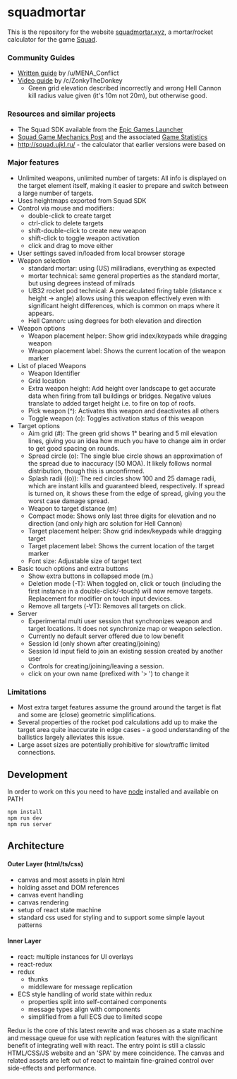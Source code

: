 # squadmortar
This is the repository for the website 
[squadmortar.xyz](squadmortar.xyz), a mortar/rocket calculator for the game 
[Squad](https://joinsquad.com/).

### Community Guides
- [Written guide](https://www.reddit.com/r/joinsquad/comments/q1e2la/squadmortarxyz_a_mortar_calculator_guide/) by /u/MENA_Conflict
- [Video guide](https://www.youtube.com/watch?v=QvGjmXwB6xc) by /c/ZonkyTheDonkey 
  - Green grid elevation described incorrectly and wrong Hell Cannon kill radius value given (it's 10m not 20m), but otherwise good.


### Resources and similar projects

- The Squad SDK available from the [Epic Games Launcher](https://store.epicgames.com/en-US/)
- [Squad Game Mechanics Post](https://www.reddit.com/r/joinsquad/comments/7xeh9g/squad_game_mechanics_post/) and the associated [Game Statistics](https://drive.google.com/drive/folders/1LMXaYgBLMxSoOCWiNNn6oy1TVKAQMbaH)
- http://squad.ujkl.ru/ - the calculator that earlier versions were based on


### Major features

- Unlimited weapons, unlimited number of targets: All info is displayed on the target element itself, making it easier to prepare and switch between a large number of targets.
- Uses heightmaps exported from Squad SDK
- Control via mouse and modifiers: 
  - double-click to create target
  - ctrl-click to delete targets
  - shift-double-click to create new weapon
  - shift-click to toggle weapon activation
  - click and drag to move either
- User settings saved in/loaded from local browser storage
- Weapon selection
  - standard mortar: using (US) milliradians, everything as expected
  - mortar technical: same general properties as the standard mortar, but using degrees instead of milrads
  - UB32 rocket pod technical: A precalculated firing table (distance x height -> angle) allows using this weapon effectively even with significant height differences, which is common on maps where it appears.
  - Hell Cannon: using degrees for both elevation and direction
- Weapon options
  - Weapon placement helper: Show grid index/keypads while dragging weapon
  - Weapon placement label: Shows the current location of the weapon marker
- List of placed Weapons
  - Weapon Identifier
  - Grid location
  - Extra weapon height: Add height over landscape to get accurate data when firing from tall buildings or bridges. Negative values translate to added target height i.e. to fire on top of roofs.
  - Pick weapon (^): Activates this weapon and deactivates all others
  - Toggle weapon (o): Toggles activation status of this weapon
- Target options
  - Aim grid (#): The green grid shows 1° bearing and 5 mil elevation lines, giving you an idea how much you have to change aim in order to get good spacing on rounds.
  - Spread circle (o): The single blue circle shows an approximation of the spread due to inaccuracy (50 MOA). It likely follows normal distribution, though this is unconfirmed.
  - Splash radii ((o)): The red circles show 100 and 25 damage radii, which are instant kills and guaranteed bleed, respectively. If spread is turned on, it shows these from the edge of spread, giving you the worst case damage spread.
  - Weapon to target distance (m) 
  - Compact mode: Shows only last three digits for elevation and no direction (and only high arc solution for Hell Cannon)
  - Target placement helper: Show grid index/keypads while dragging target
  - Target placement label: Shows the current location of the target marker
  - Font size: Adjustable size of target text
- Basic touch options and extra buttons
  - Show extra buttons in collapsed mode (m.)
  - Deletion mode (-T): When toggled on, click or touch (including the first instance in a double-click/-touch) will now remove targets. Replacement for modifier on touch input devices.
  - Remove all targets (-∀T): Removes all targets on click.
- Server
  - Experimental multi user session that synchronizes weapon and target locations. It does not synchronize map or weapon selection.
  - Currently no default server offered due to low benefit
  - Session Id (only shown after creating/joining)
  - Session Id input field to join an existing session created by another user
  - Controls for creating/joining/leaving a session.
  - click on your own name (prefixed with '> ') to change it



### Limitations
- Most extra target features assume the ground around the target is flat and some are (close) geometric simplifications.
- Several properties of the rocket pod calculations add up to make the target area quite inaccurate in edge cases - a good understanding of the ballistics largely alleviates this issue.
- Large asset sizes are potentially prohibitive for slow/traffic limited connections.

## Development
In order to work on this you need to have [node](https://nodejs.org/en/) installed and available on PATH

    npm install
    npm run dev
    npm run server

## Architecture

#### Outer Layer (html/ts/css)
- canvas and most assets in plain html
- holding asset and DOM references
- canvas event handling
- canvas rendering
- setup of react state machine
- standard css used for styling and to support some simple layout patterns

#### Inner Layer
- react: multiple instances for UI overlays
- react-redux
- redux
  - thunks
  - middleware for message replication
- ECS style handling of world state within redux
    - properties split into self-contained components
    - message types align with components
    - simplified from a full ECS due to limited scope

Redux is the core of this latest rewrite and was chosen as a state machine and message queue for use with replication features with the significant benefit of integrating well with react. The entry point is still a classic HTML/CSS/JS website and an 'SPA' by mere coincidence. The canvas and related assets are left out of react to maintain fine-grained control over side-effects and performance. 
